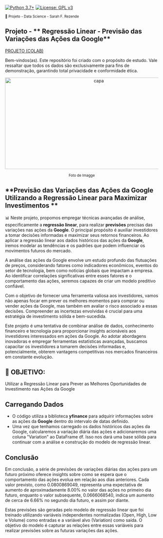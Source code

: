 [![Python 3.7+](https://img.shields.io/badge/python-3.7+-blue.svg)](https://www.python.org/downloads/release/python-360/) [![License: GPL v3](https://img.shields.io/badge/License-GPLv3-blue.svg)](https://www.gnu.org/licenses/gpl-3.0) 

<sub> 📂 Projeto - Data Science - Sarah F. Rezende

## **Projeto** - ** Regressão Linear - Previsão das Variações das Ações da Google** 

[PROJETO (COLAB)](https://github.com/SarahFeanor/Churn_Prediction_Project/blob/main/Churn_Prediction.ipynb)

Bem-vindos(as). Este repositório foi criado com o propósito de estudo. Vale ressaltar que todos os dados são exclusivamente para fins de demonstração, garantindo total privacidade e conformidade ética.

<p align="center">
  <a href="https://github.com/SarahFeanor?tab=repositories">
    <img src="https://cdn.discordapp.com/attachments/1063559719291199599/1202653476228960306/download.jpg?ex=65ce3d54&is=65bbc854&hm=7c1cf49f358872342bf602e94c3ec8c85c0013939848c33a5d8da859ced3e92e&" alt="capa" width="600" height="300">
  </a>
</p> <p align="center"> <sup> Foto de Imagge </sup> </p>

## **Previsão das Variações das Ações da Google Utilizando a Regressão Linear para Maximizar Investimentos **

📊 Neste projeto, propomos empregar técnicas avançadas de análise, especificamente a **regressão linear**, para realizar **previsões** precisas das variações nas ações da **Google**. O principal propósito é auxiliar investidores a tomar decisões informadas e maximizar seus retornos financeiros. Ao aplicar a regressão linear aos dados históricos das ações da **Google**, iremos modelar as tendências e os padrões que podem influenciar os movimentos futuros do mercado.

A análise das ações da Google envolve um estudo profundo das flutuações de preços, considerando fatores como indicadores econômicos, eventos do setor de tecnologia, bem como notícias globais que impactam a empresa. Ao identificar correlações significativas entre esses fatores e o comportamento das ações, seremos capazes de criar um modelo preditivo confiável.

Com o objetivo de fornecer uma ferramenta valiosa aos investidores, vamos não apenas focar em prever os melhores momentos para comprar ou vender ações da Google, mas também em avaliar o risco associado a essas decisões. Compreender as incertezas envolvidas é crucial para uma estratégia de investimento sólida e bem-sucedida.

Este projeto é uma tentativa de combinar análise de dados, conhecimento financeiro e tecnologia para proporcionar insights acionáveis aos investidores interessados em ações da Google. Ao adotar abordagens inovadoras e empregar ferramentas estatísticas avançadas, buscamos capacitar os investidores a tomarem decisões informadas e, potencialmente, obterem vantagens competitivas nos mercados financeiros em constante evolução.

## 📍 **OBJETIVO**:
Utilizar a Regressão Linear para Prever as Melhores Oportunidades de Investimento nas Ações da Google

## **Carregando Dados**

* O código utiliza a biblioteca **yfinance** para adquirir informações sobre as ações da **Google** dentro do intervalo de datas definido.
* Uma vez que tenhamos carregado os dados históricos das ações da Google, calcularemos a variação diária das ações e adicionaremos uma coluna "Variation" ao DataFrame df. Isso nos dará uma base sólida para continuar com a análise e construção do modelo de regressão linear.

## Conclusão

Em conclusão, a série de previsões de variações diárias das ações para um futuro próximo oferece insights sobre como se espera que o comportamento das ações evolua em relação aos dias anteriores. Cada valor previsto, como 0.0800869049, representa uma expectativa de aumento de aproximadamente 8.00% no valor das ações no primeiro dia futuro, enquanto o valor subsequente, 0.0666068540, indica um aumento de cerca de 6.66% no segundo dia futuro, e assim por diante.

Estas previsões são geradas pelo modelo de regressão linear que foi treinado utilizando variáveis independentes normalizadas (Open, High, Low e Volume) como entradas e a variável alvo (Variation) como saída. O objetivo do modelo é capturar as relações entre essas variáveis para realizar previsões sobre as futuras variações das ações.



